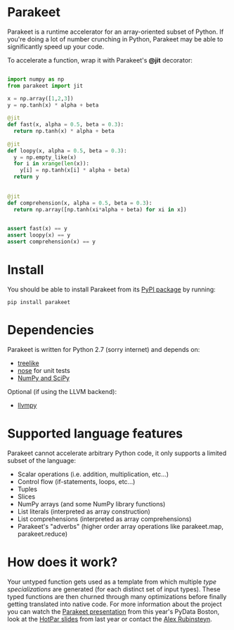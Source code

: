 Parakeet
====

Parakeet is a runtime accelerator for an array-oriented subset of Python. If you're doing a lot of number crunching in Python, 
Parakeet may be able to significantly speed up your code. 


To accelerate a function, wrap it with Parakeet's **@jit** decorator:

```python 

import numpy as np 
from parakeet import jit 

x = np.array([1,2,3])
y = np.tanh(x) * alpha + beta
   
@jit
def fast(x, alpha = 0.5, beta = 0.3):
  return np.tanh(x) * alpha + beta 
   
@jit 
def loopy(x, alpha = 0.5, beta = 0.3):
  y = np.empty_like(x)
  for i in xrange(len(x)):
    y[i] = np.tanh(x[i] * alpha + beta)
  return y
     
  
@jit
def comprehension(x, alpha = 0.5, beta = 0.3):
  return np.array([np.tanh(xi*alpha + beta) for xi in x])
  

assert fast(x) == y
assert loopy(x) == y
assert comprehension(x) == y

```



Install
====
You should be able to install Parakeet from its [PyPI package](https://pypi.python.org/pypi/parakeet/) by running:

    pip install parakeet


Dependencies
====

Parakeet is written for Python 2.7 (sorry internet) and depends on:

* [treelike](https://github.com/iskandr/treelike)
* [nose](https://nose.readthedocs.org/en/latest/) for unit tests
* [NumPy and SciPy](http://www.scipy.org/install.html)

Optional (if using the LLVM backend):

* [llvmpy](http://www.llvmpy.org/#quickstart)



Supported language features
====

Parakeet cannot accelerate arbitrary Python code, it only supports a limited subset of the language:

  * Scalar operations (i.e. addition, multiplication, etc...)
  * Control flow (if-statements, loops, etc...)
  * Tuples
  * Slices
  * NumPy arrays (and some NumPy library functions) 
  * List literals (interpreted as array construction)
  * List comprehensions (interpreted as array comprehensions)
  * Parakeet's "adverbs" (higher order array operations like parakeet.map, parakeet.reduce)

How does it work? 
====
Your untyped function gets used as a template from which multiple *type specializations* are generated 
(for each distinct set of input types). These typed functions are then churned through many optimizations 
before finally getting translated into native code. 
For more information about the project you can watch the [Parakeet presentation](https://vimeo.com/73895275) from 
this year's  PyData Boston, look at the [HotPar slides](https://www.usenix.org/conference/hotpar12/parakeet-just-time-parallel-accelerator-python) from last year or contact the [Alex Rubinsteyn](http://www.rubinsteyn.com).
